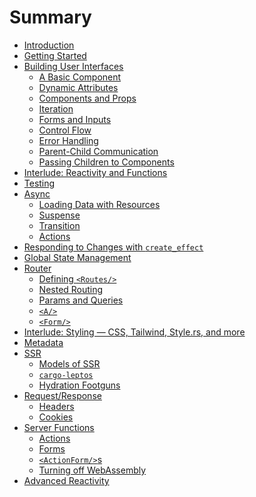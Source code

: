 # Summary

- [Introduction](./01_introduction.md)
- [Getting Started](./02_getting_started.md)
- [Building User Interfaces](./view/README.md)
  - [A Basic Component](./view/01_basic_component.md)
  - [Dynamic Attributes](./view/02_dynamic_attributes.md)
  - [Components and Props](./view/03_components.md)
  - [Iteration](./view/04_iteration.md)
  - [Forms and Inputs](./view/05_forms.md)
  - [Control Flow](./view/06_control_flow.md)
  - [Error Handling](./view/07_errors.md)
  - [Parent-Child Communication](./view/08_parent_child.md)
  - [Passing Children to Components](./view/09_component_children.md)
- [Interlude: Reactivity and Functions](./interlude_functions.md)
- [Testing](./testing.md)
- [Async](./async/README.md)
  - [Loading Data with Resources](./async/10_resources.md)
  - [Suspense](./async/11_suspense.md)
  - [Transition](./async/12_transition.md)
  - [Actions](./async/13_actions.md)
- [Responding to Changes with `create_effect`](./14_create_effect.md)
- [Global State Management](./15_global_state.md)
- [Router](./router/README.md)
  - [Defining `<Routes/>`](./router/16_routes.md)
  - [Nested Routing](./router/17_nested_routing.md)
  - [Params and Queries]()
  - [`<A/>`]()
  - [`<Form/>`]()
- [Interlude: Styling — CSS, Tailwind, Style.rs, and more]()
- [Metadata]()
- [SSR]()
  - [Models of SSR]()
  - [`cargo-leptos`]()
  - [Hydration Footguns]()
- [Request/Response]()
  - [Headers]()
  - [Cookies]()
- [Server Functions]()
  - [Actions]()
  - [Forms]()
  - [`<ActionForm/>`s]()
  - [Turning off WebAssembly]()
- [Advanced Reactivity]()
